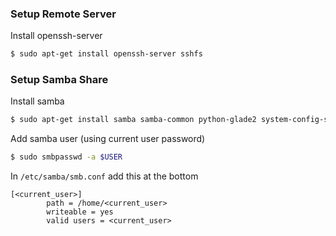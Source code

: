 ### Setup Remote Server
Install openssh-server
```sh
$ sudo apt-get install openssh-server sshfs
```

### Setup Samba Share
Install samba
```sh
$ sudo apt-get install samba samba-common python-glade2 system-config-samba
```
Add samba user (using current user password)
```sh
$ sudo smbpasswd -a $USER
```
In `/etc/samba/smb.conf` add this at the bottom
```
[<current_user>]
        path = /home/<current_user>
        writeable = yes
        valid users = <current_user>
```